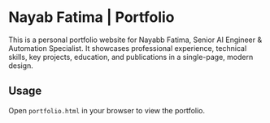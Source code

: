 # Nayab Fatima | Portfolio

This is a personal portfolio website for Nayabb Fatima, Senior AI Engineer & Automation Specialist. It showcases professional experience, technical skills, key projects, education, and publications in a single-page, modern design.


## Usage
Open `portfolio.html` in your browser to view the portfolio.

